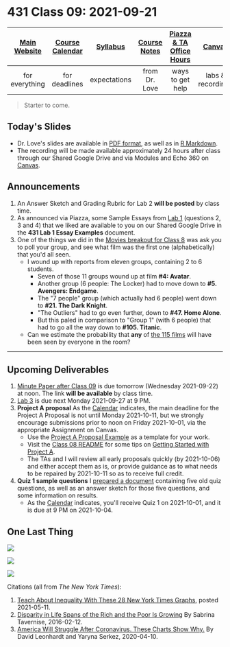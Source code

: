 # 431 Class 09: 2021-09-21

[Main Website](https://thomaselove.github.io/431/) | [Course Calendar](https://thomaselove.github.io/431/calendar.html) | [Syllabus](https://thomaselove.github.io/431-2021-syllabus/) | [Course Notes](https://thomaselove.github.io/431-notes/) | [Piazza & TA Office Hours](https://thomaselove.github.io/431/contact.html) | [Canvas](https://canvas.case.edu) | [Data and Code](https://github.com/THOMASELOVE/431-data)
:-----------: | :--------------: | :----------: | :---------: | :-------------: | :-----------: | :------------:
for everything | for deadlines | expectations | from Dr. Love | ways to get help | labs & recordings | for downloads

> Starter to come.

## Today's Slides

- Dr. Love's slides are available in [PDF format](https://github.com/THOMASELOVE/431-2021/blob/main/classes/class09/431-class09-slides.pdf), as well as in [R Markdown](https://github.com/THOMASELOVE/431-2021/blob/main/classes/class09/431-class09-slides.Rmd).
- The recording will be made available approximately 24 hours after class through our Shared Google Drive and via Modules and Echo 360 on [Canvas](https://canvas.case.edu).

## Announcements

1. An Answer Sketch and Grading Rubric for Lab 2 **will be posted** by class time.
2. As announced via Piazza, some Sample Essays from [Lab 1](https://github.com/THOMASELOVE/431-2021/tree/main/labs/lab01) (questions 2, 3 and 4) that we liked are available to you on our Shared Google Drive in the **431 Lab 1 Essay Examples** document.
3. One of the things we did in the [Movies breakout for Class 8](https://github.com/THOMASELOVE/431-2021/blob/main/classes/movies/breakout1.md) was ask you to poll your group, and see what film was the first one (alphabetically) that you'd all seen. 
    - I wound up with reports from eleven groups, containing 2 to 6 students.
        - Seven of those 11 groups wound up at film **#4: Avatar**.
        - Another group (6 people: The Locker) had to move down to **#5. Avengers: Endgame**.
        - The "7 people" group (which actually had 6 people) went down to **#21. The Dark Knight**.
        - "The Outliers" had to go even further, down to **#47. Home Alone**.
        - But this paled in comparison to "Group 1" (with 6 people) that had to go all the way down to **#105. Titanic**.
    - Can we estimate the probability that **any** of [the 115 films](https://github.com/THOMASELOVE/431-2021/blob/main/classes/movies/movies_list.md) will have been seen by everyone in the room?

----------

## Upcoming Deliverables

1. [Minute Paper after Class 09](https://github.com/THOMASELOVE/431-2021/tree/main/minutepapers) is due tomorrow (Wednesday 2021-09-22) at noon. The link **will be available** by class time.
2. [Lab 3](https://github.com/THOMASELOVE/431-2021/tree/main/labs/lab03) is due next Monday 2021-09-27 at 9 PM.
3. **Project A proposal** As the [Calendar](https://thomaselove.github.io/431/calendar.html) indicates, the main deadline for the Project A Proposal is not until Monday 2021-10-11, but we strongly encourage submissions prior to noon on Friday 2021-10-01, via the appropriate Assignment on Canvas.
    - Use the [Project A Proposal Example](https://thomaselove.github.io/431-2021-projectA/exampleA.html) as a template for your work.
    - Visit the [Class 08 README](https://github.com/THOMASELOVE/431-2021/tree/main/classes/class08#project-a-getting-started) for some tips on [Getting Started with Project A](https://github.com/THOMASELOVE/431-2021/tree/main/classes/class08#project-a-getting-started).
    - The TAs and I will review all early proposals quickly (by 2021-10-06) and either accept them as is, or provide guidance as to what needs to be repaired by 2021-10-11 so as to receive full credit.
4. **Quiz 1 sample questions** I [prepared a document](https://github.com/THOMASELOVE/431-2021/blob/main/quizzes/README.md#sample-quiz-five-old-quiz-questions) containing five old quiz questions, as well as an answer sketch for those five questions, and some information on results. 
    - As the [Calendar](https://thomaselove.github.io/431/calendar.html) indicates, you'll receive Quiz 1 on 2021-10-01, and it is due at 9 PM on 2021-10-04.

## One Last Thing

![](https://github.com/THOMASELOVE/431-2021/blob/main/classes/class09/images/nyt1.PNG)

![](https://github.com/THOMASELOVE/431-2021/blob/main/classes/class09/images/nyt2.PNG)

![](https://github.com/THOMASELOVE/431-2021/blob/main/classes/class09/images/nyt3.PNG)

Citations (all from *The New York Times*):

1. [Teach About Inequality With These 28 New York Times Graphs](https://www.nytimes.com/2021/05/11/learning/lesson-plans/teach-about-inequality-with-these-28-new-york-times-graphs.html), posted 2021-05-11.
2. [Disparity in Life Spans of the Rich and the Poor Is Growing](https://www.nytimes.com/2016/02/13/health/disparity-in-life-spans-of-the-rich-and-the-poor-is-growing.html) By Sabrina Tavernise, 2016-02-12.
3. [America Will Struggle After Coronavirus. These Charts Show Why.](https://www.nytimes.com/interactive/2020/04/10/opinion/coronavirus-us-economy-inequality.html) By David Leonhardt and Yaryna Serkez, 2020-04-10.
